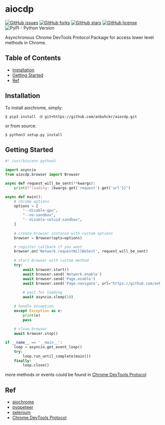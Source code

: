 # aiocdp

[![GitHub issues](https://img.shields.io/github/issues/anbuhckr/aiocdp)](https://github.com/anbuhckr/aiocdp/issues)
[![GitHub forks](https://img.shields.io/github/forks/anbuhckr/aiocdp)](https://github.com/anbuhckr/aiocdp/network)
[![GitHub stars](https://img.shields.io/github/stars/anbuhckr/aiocdp)](https://github.com/anbuhckr/aiocdp/stargazers)
[![GitHub license](https://img.shields.io/github/license/anbuhckr/aiocdp)](https://github.com/anbuhckr/aiocdp/blob/main/LICENSE)
![PyPI - Python Version](https://img.shields.io/badge/python-3.6%20%7C%203.7%20%7C%203.8-blue)

Asynchronous Chrome DevTools Protocol Package for access lower level methods in Chrome.

## Table of Contents

* [Installation](#installation)
* [Getting Started](#getting-started)
* [Ref](#ref)


## Installation

To install aiochrome, simply:

```
$ pip3 install -U git+https://github.com/anbuhckr/aiocdp.git
```

or from source:

```
$ python3 setup.py install
```

## Getting Started

``` python
#! /usr/bin/env python3

import asyncio
from aiocdp.browser import Browser

async def request_will_be_sent(**kwargs):
    print(f"loading: {kwargs.get('request').get('url')}")

async def main():
    # chrome options
    options = [
        "--disable-gpu",
        "--no-sandbox",
        "--disable-setuid-sandbox",
    ]
    
    # create browser instance with custom options
    browser = Browser(opts=options)

    # register callback if you want
    browser.on('Network.requestWillBeSent', request_will_be_sent)
    
    # start browser with custom method
    try:
        await browser.start() 
        await browser.send('Network.enable')
        await browser.send('Page.enable')
        await browser.send('Page.navigate', url="https://github.com/anbuhckr/aiocdp")
        
        # wait for loading
        await asyncio.sleep(10)
        
    # handle exception
    except Exception as e:
        print(e)
        pass
        
    # close browser
    await browser.stop()

if __name__ == '__main__':
    loop = asyncio.get_event_loop()
    try:
        loop.run_until_complete(main())
    finally:
        loop.close()        
```

more methods or events could be found in
[Chrome DevTools Protocol](https://chromedevtools.github.io/devtools-protocol/)


## Ref

* [aiochrome](https://github.com/fate0/aiochrome/)
* [pyppeteer](https://github.com/pyppeteer/pyppeteer/)
* [selenium](https://github.com/SeleniumHQ/selenium/tree/trunk/py/)
* [Chrome DevTools Protocol](https://chromedevtools.github.io/devtools-protocol/)
